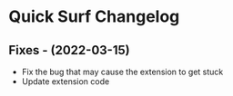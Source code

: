 # Quick Surf Changelog

## Fixes - (2022-03-15)
- Fix the bug that may cause the extension to get stuck
- Update extension code
